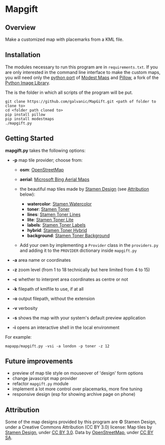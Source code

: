 Mapgift
=======

Overview
--------
Make a customized map with placemarks from a KML file.

Installation
------------
The modules necessary to run this program are in `requirements.txt`. If you are only interested in the command line interface to make the custom maps, you will need only the [python port](https://github.com/stamen/modestmaps-py) of [Modest Maps](https://modestmaps.com) and [Pillow](https://pypi.python.org/pypi/), a fork of the [Python Image Library](https://effbot.org/imagingbook/pil-index.htm).

The <folder to clone to> is the folder in which all scripts of the program will be put.

```shell
git clone https://github.com/galvanic/MapGift.git <path of folder to clone to>
cd <folder path cloned to>
pip install pillow
pip install modestmaps
./mapgift.py
```

Getting Started
---------------

**mapgift.py** takes the following options:

- **-p** map tile provider; choose from:

	- **osm**: [OpenStreetMap](http://www.openstreetmap.org/about)
	- **aerial**: [Microsoft Bing Aerial Maps](http://www.microsoft.com/maps/product/features.aspx)
	- the beautiful map tiles made by [Stamen Design](http://stamen.com/) (see [Attribution](#attribution) below):

		- **watercolor**: [Stamen Watercolor](http://maps.stamen.com/watercolor/)
		- **toner**: [Stamen Toner](http://maps.stamen.com/toner/)
		- **lines**: [Stamen Toner Lines](http://maps.stamen.com/toner-lines/)
		- **lite**: [Stamen Toner Lite](http://maps.stamen.com/toner-lite/)
		- **labels**: [Stamen Toner Labels](http://maps.stamen.com/toner-labels/)
		- **hybrid**: [Stamen Toner Hybrid](http://maps.stamen.com/toner-hybrid/)
		- **background**: [Stamen Toner Background](http://maps.stamen.com/toner-background/)

	- Add your own by implementing a `Provider` class in the `providers.py` and adding it to the `PROVIDER` dictionary inside `mapgift.py`

- **-a** area name or coordinates
- **-z** zoom level (from 1 to 18 technically but here limited from 4 to 15)
- **-c** whether to interpret area coordinates as centre or not
- **-k** filepath of kmlfile to use, if at all
- **-o** output filepath, without the extension
- **-v** verbosity
- **-s** shows the map with your system's default preview application
- **-i** opens an interactive shell in the local environment

For example:

```shell
mapapp/mapgift.py -vsi -a london -p toner -z 12
```

Future improvements
-------------------
- preview of map tile style on mouseover of 'design' form options
- change javascript map provider
- refactor `mapgift.py` module
- implement a lot more control over placemarks, more fine tuning
- responsive design (esp for showing archive page on phone)


Attribution
-----------
Some of the map designs provided by this program are © Stamen Design, under a Creative Commons Attribution (CC BY 3.0) license:
Map tiles by [Stamen Design](http://stamen.com), under [CC BY 3.0](http://creativecommons.org/licenses/by/3.0).
Data by [OpenStreetMap](http://openstreetmap.org), under [CC BY SA](http://creativecommons.org/licenses/by-sa/3.0).